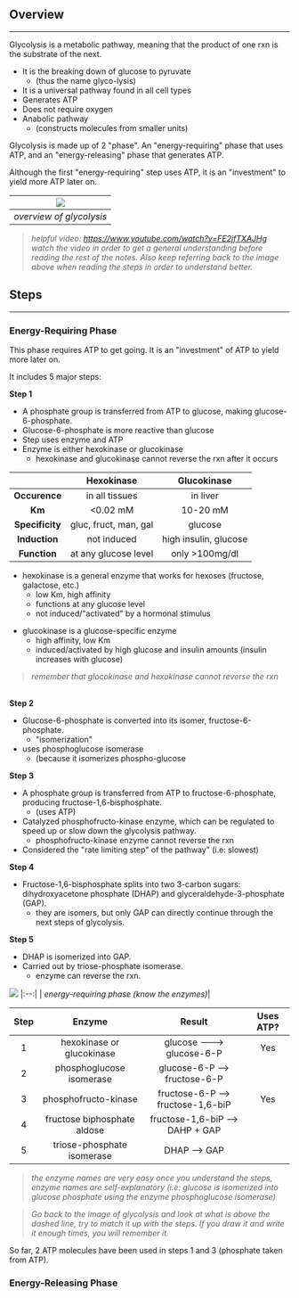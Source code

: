 
## **Overview**
---
Glycolysis is a metabolic pathway, meaning that the product of one rxn is the substrate of the next.

* It is the breaking down of glucose to pyruvate
    * (thus the name glyco-lysis)
* It is a universal pathway found in all cell types
* Generates ATP
* Does not require oxygen
* Anabolic pathway
    * (constructs molecules from smaller units)

Glycolysis is made up of 2 "phase". An "energy-requiring" phase that uses ATP, and an "energy-releasing" phase that generates ATP.

Although the first "energy-requiring" step uses ATP, it is an "investment" to yield more ATP later on.

|![](https://cdn.kastatic.org/ka-perseus-images/3ac5f05c70a76473139a0abb96318146af528f48.png)|
|:--:|
|*overview of glycolysis*|

> *helpful video: https://www.youtube.com/watch?v=FE2jfTXAJHg*
\
> *watch the video in order to get a general understanding before reading the rest of the notes. Also keep referring back to the image above when reading the steps in order to understand better.*

## **Steps**
---

### **Energy-Requiring Phase**

This phase requires ATP to get going. It is an "investment" of ATP to yield more later on.

It includes 5 major steps:

**Step 1**
* A phosphate group is transferred from ATP to glucose, making glucose-6-phosphate.
* Glucose-6-phosphate is more reactive than glucose
* Step uses enzyme and ATP
* Enzyme is either hexokinase or glucokinase
    * hexokinase and glucokinase cannot reverse the rxn after it occurs


| |Hexokinase|Glucokinase|
|:--:|:--:|:--:|
|**Occurence**|in all tissues|in liver|
|**Km**| <0.02 mM|10-20 mM|
|**Specificity**| gluc, fruct, man, gal| glucose|
|**Induction**|not induced| high insulin, glucose|
|**Function**|at any glucose level|only >100mg/dl|

* hexokinase is a general enzyme that works for hexoses (fructose, galactose, etc.)
    * low Km, high affinity
    * functions at any glucose level
    * not induced/"activated" by a hormonal stimulus
<!-- -->
* glucokinase is a glucose-specific enzyme
    * high affinity, low Km
    * induced/activated by high glucose and insulin amounts (insulin increases with glucose)

> *remember that glocokinase and hexokinase cannot reverse the rxn*
<!-- -->

\
**Step 2**
* Glucose-6-phosphate is converted into its isomer, fructose-6-phosphate.
    * "isomerization"
* uses phosphoglucose isomerase
    * (because it isomerizes phospho-glucose

**Step 3**
* A phosphate group is transferred from ATP to fructose-6-phosphate, producing fructose-1,6-bisphosphate.
    * (uses ATP)
* Catalyzed phosphofructo-kinase enzyme, which can be regulated to speed up or slow down the glycolysis pathway.
    * phosphofructo-kinase enzyme cannot reverse the rxn
* Considered the "rate limiting step" of the pathway" (i.e: slowest)

**Step 4**
* Fructose-1,6-bisphosphate splits into two 3-carbon sugars: dihydroxyacetone phosphate (DHAP) and glyceraldehyde-3-phosphate (GAP).
    * they are isomers, but only GAP can directly continue through the next steps of glycolysis.

**Step 5**
* DHAP is isomerized into GAP.
* Carried out by triose-phosphate isomerase.
    * enzyme can reverse the rxn.


![](https://s3-us-west-2.amazonaws.com/courses-images/wp-content/uploads/sites/110/2016/05/03193423/Figure_07_02_01.jpg)
|:--:|
| *energy-requiring phase (know the enzymes)*|

|Step|Enzyme|Result|Uses ATP?|
|:--:|:--:|:--:|:--:|
|1|hexokinase or glucokinase|glucose ---> glucose-6-P| Yes|
|2|phosphoglucose isomerase| glucose-6-P --> fructose-6-P||
|3|phosphofructo-kinase|fructose-6-P --> fructose-1,6-biP| Yes|
|4|fructose biphosphate aldose|fructose-1,6-biP --> DAHP + GAP||
|5|triose-phosphate isomerase|DHAP --> GAP||

> *the enzyme names are very easy once you understand the steps, enzyme names are self-explanatory (i.e: glucose is isomerized into glucose phosphate using the enzyme phosphoglucose isomerase)*

> *Go back to the image of glycolysis and look at what is above the dashed line, try to match it up with the steps. If you draw it and write it enough times, you will remember it.*

So far, 2 ATP molecules have been used in steps 1 and 3 (phosphate taken from ATP).


### **Energy-Releasing Phase**

